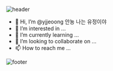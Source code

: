 ![header](https://capsule-render.vercel.app/api?type=Wave&color=0:FFDEF9,100:FF9CEB&height=200&section=header&text=👉Yu-JE👀NG👈&desc=💟WELCOME💟&descAlignY=80&fontSize=60&fontColor=FFFFFF&animation=scaleIn)

- 👋 Hi, I’m @yjjeoong 안뇽 나는 유정이야
- 👀 I’m interested in ...
- 🌱 I’m currently learning ...
- 💞️ I’m looking to collaborate on ...
- 📫 How to reach me ...


![footer](https://capsule-render.vercel.app/api?type=Wave&color=0:FFDEF9,100:FF9CEB&height=80&section=footer)
<!---
yjjeoong/yjjeoong is a ✨ special ✨ repository because its `README.md` (this file) appears on your GitHub profile.
You can click the Preview link to take a look at your changes.
--->

